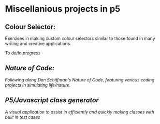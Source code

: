 # Miscellanious projects in p5

## Colour Selector:

Exercises in making custom colour selectors similar to those found in many writing and creative applications.


_To do/In progress_
## _Nature of Code:_

_Following along Dan Schiffman's Nature of Code, featuring various coding projects in simulating life/nature._

## _P5/Javascript class generator_
_A visual application to assist in efficiently and quickly making classes with built in test cases_

